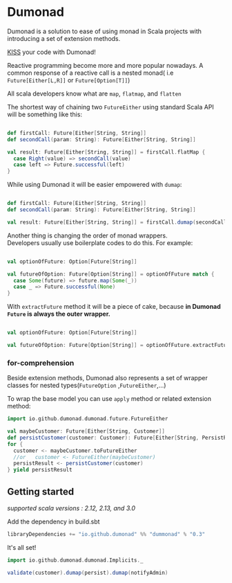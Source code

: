 # Dumonad

Dumonad is a solution to ease of using monad in Scala projects with introducing a set of extension methods.

[KISS](https://en.wikipedia.org/wiki/KISS_principle) your code with Dumonad!

Reactive programming become more and more popular nowadays. A common response of a reactive call is a nested monad(
i.e `Future[Either[L,R]]` or `Future[Option[T]]`)

All scala developers know what are `map`, `flatmap`, and `flatten`

The shortest way of chaining two `FutureEither` using standard Scala API will be something like this:

```scala

def firstCall: Future[Either[String, String]]
def secondCall(param: String): Future[Either[String, String]]

val result: Future[Either[String, String]] = firstCall.flatMap {
  case Right(value) => secondCall(value)
  case left => Future.successful(left)
}
```

While using Dumonad it will be easier empowered with `dumap`:

```scala

def firstCall: Future[Either[String, String]]
def secondCall(param: String): Future[Either[String, String]]

val result: Future[Either[String, String]] = firstCall.dumap(secondCall)
```

Another thing is changing the order of monad wrappers.  
Developers usually use boilerplate codes to do this. For example:

```scala

val optionOfFuture: Option[Future[String]]

val futureOfOption: Future[Option[String]] = optionOfFuture match {
  case Some(future) => future.map(Some(_))
  case _ => Future.successful(None)
}
```

With `extractFuture` method it will be a piece of cake, because **in Dumonad `Future` is always the outer wrapper.**

```scala

val optionOfFuture: Option[Future[String]]

val futureOfOption: Future[Option[String]] = optionOfFuture.extractFuture
```

### for-comprehension

Beside extension methods, Dumonad also represents a set of wrapper classes for nested types(`FutureOption`
,`FutureEither`,...)

To wrap the base model you can use `apply` method or related extension method:

```scala
import io.github.dumonad.dumonad.future.FutureEither

val maybeCustomer: Future[Either[String, Customer]] 
def persistCustomer(customer: Customer): Future[Either[String, PersistResult]]
for {
  customer <- maybeCustomer.toFutureEither
  //or   customer <- FutureEither(maybeCustomer)
  persistResult <- persistCustomer(customer)
} yield persistResult
```

## Getting started

_supported scala versions : 2.12, 2.13, and 3.0_

Add the dependency in build.sbt

```scala
libraryDependencies += "io.github.dumonad" %% "dummonad" % "0.3"
```

It's all set!

```scala
import io.github.dumonad.dumonad.Implicits._

validate(customer).dumap(persist).dumap(notifyAdmin)
```

